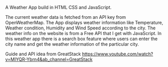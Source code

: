 A Weather App build in HTML CSS and JavaScript. 

The current weather data is fetched from an API key from OpenWeatherMap. The App displays weather information like Temperature,  Weather condition, Humidity and Wind Speed according to the city.
The weather info on the website is from a Free API that I get with JavaScript.
In this weather app there is a search box feature where users can enter the city name and get the weather information of the particular city.

Guide and API idea from GreatStack https://www.youtube.com/watch?v=MIYQR-Ybrn4&ab_channel=GreatStack
